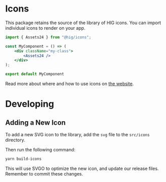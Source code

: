 # Icons

This package retains the source of the library of HIG icons.
You can import individual icons to render on your app.

```jsx
import { Assets24 } from "@hig/icons";

const MyComponent = () => (
    <div className="my-class">
        <Assets24 />
    </div>
);

export default MyComponent
```

Read more about where and how to use icons on [the website](https://hig.autodesk.com/web/basics/icons).

# Developing

## Adding a New Icon

To add a new SVG icon to the library, add the `svg` file to the `src/icons` directory.

Then run the following command:

```bash
yarn build-icons
```

This will use SVGO to optimize the new icon, and update our release files. Remember to commit these changes.
